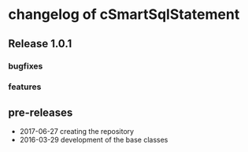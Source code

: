 # changelog of cSmartSqlStatement

## Release  1.0.1

### bugfixes

### features

## pre-releases

- 2017-06-27 creating the repository
- 2016-03-29 development of the base classes
